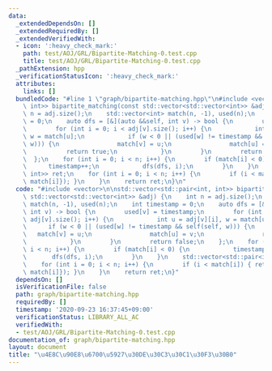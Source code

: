 ```yaml
---
data:
  _extendedDependsOn: []
  _extendedRequiredBy: []
  _extendedVerifiedWith:
  - icon: ':heavy_check_mark:'
    path: test/AOJ/GRL/Bipartite-Matching-0.test.cpp
    title: test/AOJ/GRL/Bipartite-Matching-0.test.cpp
  _pathExtension: hpp
  _verificationStatusIcon: ':heavy_check_mark:'
  attributes:
    links: []
  bundledCode: "#line 1 \"graph/bipartite-matching.hpp\"\n#include <vector>\n\nstd::vector<std::pair<int,\
    \ int>> bipartite_matching(const std::vector<std::vector<int>> &adj) {\n    int\
    \ n = adj.size();\n    std::vector<int> match(n, -1), used(n);\n    int timestamp\
    \ = 0;\n    auto dfs = [&](auto &&self, int v) -> bool {\n        used[v] = timestamp;\n\
    \        for (int i = 0; i < adj[v].size(); i++) {\n            int u = adj[v][i],\
    \ w = match[u];\n            if (w < 0 || (used[w] != timestamp && self(self,\
    \ w))) {\n                match[v] = u;\n                match[u] = v;\n     \
    \           return true;\n            }\n        }\n        return false;\n  \
    \  };\n    for (int i = 0; i < n; i++) {\n        if (match[i] < 0) {\n      \
    \      timestamp++;\n            dfs(dfs, i);\n        }\n    }\n    std::vector<std::pair<int,\
    \ int>> ret;\n    for (int i = 0; i < n; i++) {\n        if (i < match[i]) { ret.push_back({i,\
    \ match[i]}); }\n    }\n    return ret;\n}\n"
  code: "#include <vector>\n\nstd::vector<std::pair<int, int>> bipartite_matching(const\
    \ std::vector<std::vector<int>> &adj) {\n    int n = adj.size();\n    std::vector<int>\
    \ match(n, -1), used(n);\n    int timestamp = 0;\n    auto dfs = [&](auto &&self,\
    \ int v) -> bool {\n        used[v] = timestamp;\n        for (int i = 0; i <\
    \ adj[v].size(); i++) {\n            int u = adj[v][i], w = match[u];\n      \
    \      if (w < 0 || (used[w] != timestamp && self(self, w))) {\n             \
    \   match[v] = u;\n                match[u] = v;\n                return true;\n\
    \            }\n        }\n        return false;\n    };\n    for (int i = 0;\
    \ i < n; i++) {\n        if (match[i] < 0) {\n            timestamp++;\n     \
    \       dfs(dfs, i);\n        }\n    }\n    std::vector<std::pair<int, int>> ret;\n\
    \    for (int i = 0; i < n; i++) {\n        if (i < match[i]) { ret.push_back({i,\
    \ match[i]}); }\n    }\n    return ret;\n}"
  dependsOn: []
  isVerificationFile: false
  path: graph/bipartite-matching.hpp
  requiredBy: []
  timestamp: '2020-09-23 16:37:45+09:00'
  verificationStatus: LIBRARY_ALL_AC
  verifiedWith:
  - test/AOJ/GRL/Bipartite-Matching-0.test.cpp
documentation_of: graph/bipartite-matching.hpp
layout: document
title: "\u4E8C\u90E8\u6700\u5927\u30DE\u30C3\u30C1\u30F3\u30B0"
---
```


